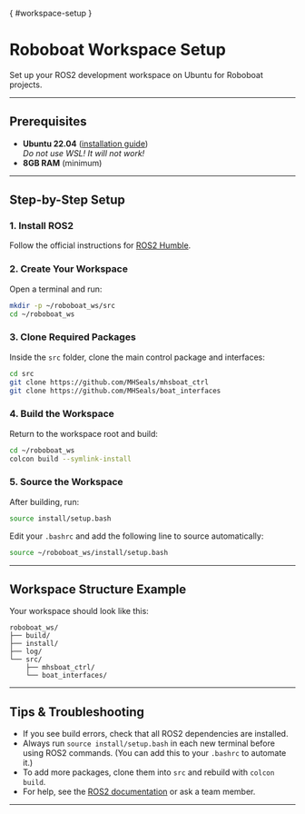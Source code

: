 [](){ #workspace-setup }
# Roboboat Workspace Setup

Set up your ROS2 development workspace on Ubuntu for Roboboat projects.

---

## Prerequisites

- **Ubuntu 22.04** ([installation guide](installing_ubuntu.md))  
  *Do not use WSL! It will not work!*
- **8GB RAM** (minimum)

---

## Step-by-Step Setup

### 1. Install ROS2
Follow the official instructions for [ROS2 Humble](https://docs.ros.org/en/humble/Installation.html).

### 2. Create Your Workspace
Open a terminal and run:
```bash
mkdir -p ~/roboboat_ws/src
cd ~/roboboat_ws
```

### 3. Clone Required Packages
Inside the `src` folder, clone the main control package and interfaces:
```bash
cd src
git clone https://github.com/MHSeals/mhsboat_ctrl
git clone https://github.com/MHSeals/boat_interfaces
```

### 4. Build the Workspace
Return to the workspace root and build:
```bash
cd ~/roboboat_ws
colcon build --symlink-install
```

### 5. Source the Workspace
After building, run:
```bash
source install/setup.bash
```

Edit your `.bashrc` and add the following line to source automatically:
```bash
source ~/roboboat_ws/install/setup.bash
```

---

## Workspace Structure Example

Your workspace should look like this:
```text
roboboat_ws/
├── build/
├── install/
├── log/
└── src/
    ├── mhsboat_ctrl/
    └── boat_interfaces/
```

---

## Tips & Troubleshooting

- If you see build errors, check that all ROS2 dependencies are installed.
- Always run `source install/setup.bash` in each new terminal before using ROS2 commands. (You can add this to your `.bashrc` to automate it.)
- To add more packages, clone them into `src` and rebuild with `colcon build`.
- For help, see the [ROS2 documentation](https://docs.ros.org/en/humble/index.html) or ask a team member.

---

